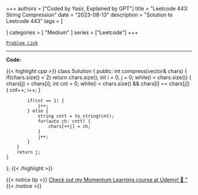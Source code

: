 
+++
authors = ["Coded by Yasir, Explained by GPT"]
title = "Leetcode 443: String Compression"
date = "2023-08-13"
description = "Solution to Leetcode 443"
tags = [
    
]
categories = [
    "Medium"
]
series = ["Leetcode"]
+++



[`Problem Link`](https://leetcode.com/problems/string-compression/description/)

---

**Code:**

{{< highlight cpp >}}
class Solution {
public:
    int compress(vector<char>& chars) {
        if(chars.size() < 2) return chars.size();
        int i = 0, j = 0;
        while(i < chars.size()) {
            chars[j] = chars[i];
            int cnt = 0;
            while(i < chars.size() && chars[i] == chars[j]) {
                cnt++;
                i++;
            }

            if(cnt == 1) {
                j++;
            } else {
                string cntt = to_string(cnt);
                for(auto ch: cntt) {
                    chars[++j] = ch;
                }
                j++;
            }
        }
        return j;
    }
};
{{< /highlight >}}



{{< notice tip >}}
[Check out my Momentum Learning course at Udemy! 🚀 "](https://www.udemy.com/course/blind-75-the-data-structures-and-algorithms-essentials/)
{{< /notice >}}

